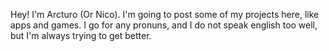 Hey! I'm Arcturo (Or Nico). I'm going to post some of my projects here, like apps and games.
I go for any pronuns, and I do not speak english too well, but I'm always trying to get better.
